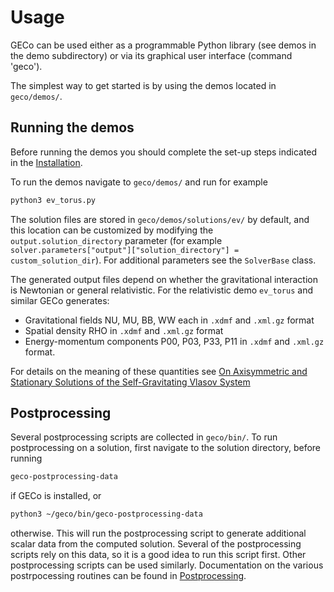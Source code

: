 # Usage

GECo can be used either as a programmable Python library (see demos in
the demo subdirectory) or via its graphical user interface (command 'geco').

The simplest way to get started is by using the demos located in `geco/demos/`. 

## Running the demos
Before running the demos you should complete the set-up steps indicated in the [Installation](./installation.md).

To run the demos navigate to `geco/demos/` and run for example
```bash
python3 ev_torus.py
```
The solution files are stored in `geco/demos/solutions/ev/` by default, and this location can be customized by modifying the `output.solution_directory` parameter (for example `solver.parameters["output"]["solution_directory"] = custom_solution_dir`). 
For additional parameters see the `SolverBase` class. 

The generated output files depend on whether the gravitational interaction is Newtonian or general relativistic. 
For the relativistic demo `ev_torus` and similar GECo generates: 
- Gravitational fields NU, MU, BB, WW each in `.xdmf` and `.xml.gz` format
- Spatial density RHO in `.xdmf` and `.xml.gz` format
- Energy-momentum components P00, P03, P33, P11 in `.xdmf` and `.xml.gz` format.

For details on the meaning of these quantities see [On Axisymmetric and Stationary Solutions of the Self-Gravitating Vlasov System](https://iopscience.iop.org/article/10.1088/0264-9381/33/15/155008)

## Postprocessing
Several postprocessing scripts are collected in `geco/bin/`. 
To run postprocessing on a solution, first navigate to the solution directory, before running 
```bash
geco-postprocessing-data
```
if GECo is installed, or 
```bash
python3 ~/geco/bin/geco-postprocessing-data
```
otherwise. 
This will run the postprocessing script to generate additional scalar data from the computed solution. 
Several of the postprocessing scripts rely on this data, so it is a good idea to run this script first. 
Other postprocessing scripts can be used similarly. 
Documentation on the various postrpocessing routines can be found in [Postprocessing](./postprocessing.md).


